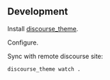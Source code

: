 

## Development

Install [discourse_theme](https://github.com/discourse/discourse_theme).

Configure.

Sync with remote discourse site:

`discourse_theme watch .`

